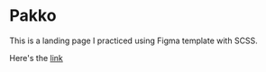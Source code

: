 # Pakko
This is a landing page I practiced using Figma template with SCSS. 

Here's the [link](https://nas-tay.github.io/Pakko/)
